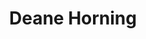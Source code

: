---
title: Deane Horning
name: Deane Horning
name-sort: Horning, Deane
totals:
- event: Brier
  games: 35
  wins: 19
  losses: 16
  inturn-total: 312
  inturn-percent: 84
  outturn-total: 339
  outturn-percent: 80
  draw-total: 272
  draw-percent: 79
  takeout-total: 379
  takeout-percent: 84
  shots-total: 651
  shots-percent: 82
- event: Trials (Men)
  games: 0
  wins: 0
  losses: 0
years:
- year: 2002
  event: Brier
  team: BC
  position: Third
  games: 11
  wins: 6
  losses: 5
  inturn-total: 99
  inturn-percent: 85
  outturn-total: 108
  outturn-percent: 80
  draw-total: 86
  draw-percent: 78
  takeout-total: 121
  takeout-percent: 86
  shots-total: 207
  shots-percent: 82
- year: 2003
  event: Brier
  team: BC
  position: Second
  games: 13
  wins: 7
  losses: 6
  inturn-total: 122
  inturn-percent: 86
  outturn-total: 110
  outturn-percent: 84
  draw-total: 100
  draw-percent: 82
  takeout-total: 132
  takeout-percent: 88
  shots-total: 232
  shots-percent: 85
- year: 2005
  event: Brier
  team: NL
  position: Fourth
  games: 11
  wins: 6
  losses: 5
  inturn-total: 91
  inturn-percent: 82
  outturn-total: 121
  outturn-percent: 75
  draw-total: 86
  draw-percent: 78
  takeout-total: 126
  takeout-percent: 78
  shots-total: 212
  shots-percent: 78
- year: 2001
  event: Trials (Men)
  team: GRE
  position: Alternate
vs:
- Adams, Shawn
- Bailey, Scott
- Bitz, Scott
- Blanchard, Ben
- Blanchard, Wade
- Brodersen, Erik
- Bryant, Doug
- Bubbs, John
- Bucyk, James
- Burgess, Craig
- Campbell, Robert
- Champion, Kevin
- Cochrane, Bryan
- Collins, Ron
- Cowan, Chad
- Dacey, Mark
- Desilets, Mike
- Dillon, Mike
- Dobson, Mark
- Dobson, Paul
- Dutiaume, Randy
- Elias, Dave
- Elmaleh, Maxime
- Eloranta, Drew
- Ferbey, Randy
- Flemming, Paul
- Frans, Joe
- Freschi, Don
- Gagnon, Jean
- Gamble, Bill
- Gibson, Andrew
- Gorveatt, Philip
- Grattan, James
- Gushue, Brad
- Haichert, Chris
- Harcourt, Doug
- Harcourt, Greg
- Harris, Rob
- Hebert, Ben
- Hemmings, Guy
- Henderson, Scott
- Hong, Doug
- Hopkins, Jeff
- Howard, Russ
- Jakubo, Mike
- Jenion, Bob
- Jenkins, Bill
- Kalthoff, Kevin
- Kelsch, Dan
- Kerr, Ian
- Kilgallen, Shane
- Korab, Jamie
- Laing, Brent
- Lang, Mark
- Lappalainen, Art
- LeCocq, Marc
- Likely, John
- Lindsay, Tim
- Lohnes, Bruce
- Lukowich, Mark
- MacAulay, Ian
- MacDonald, Rod
- McCarrel, Graeme
- McCusker, Brian
- McDonald, Toby
- Melnichuk, Greg
- Menard, Jean-Michel
- Middaugh, Wayne
- Mikkelsen, Ray
- Milward, Ross
- Mittelstadt, Kelly
- Morris, John
- Moshenko, Darcy
- Moskowy, Kelly
- Nedohin, David
- Ness, Dale
- Nichols, Mark
- Nobert, Rob
- Noseworthy, Mark
- Odishaw, Grant
- Ouimet, Luc
- Pfeifer, Scott
- Phillips, Tim
- Pielak, Rod
- Porter, Geoff
- Roberge, Francois
- Rocque, Marcel
- Savill, Craig
- Scales, Bob
- Scoffin, Wade
- Sharp, Jeff
- Simmons, Pat
- Smith, Jeff
- Solberg, Jonathon
- Sosiak, Jim
- Steski, John
- Stuart, Darol
- Suchy, Chris
- Sylvain, Eric
- Thomson, Fred
- Toner, Lee
- Turpin, Randy
- Ward, Mark
- Wempe, Brian
- Westphal, Don
- Whitehead, Mark
---